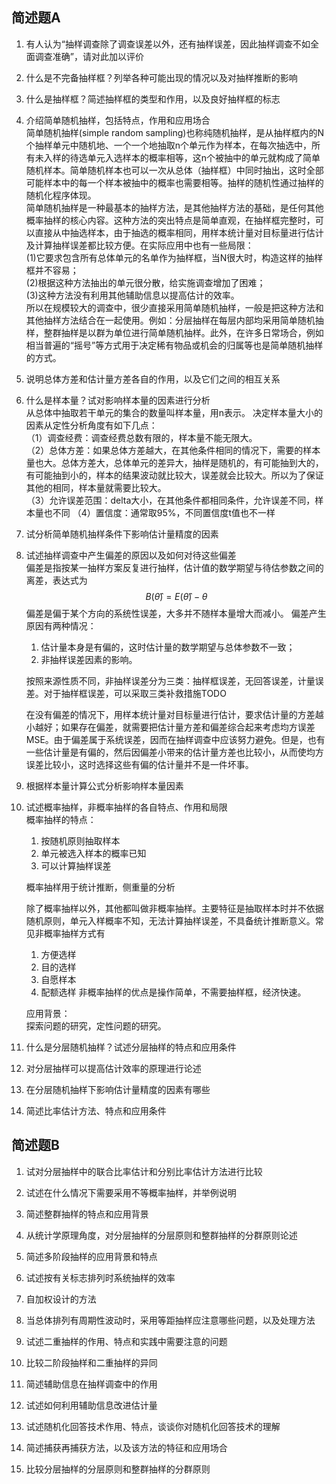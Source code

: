 ## 简述题A
1. 有人认为“抽样调查除了调查误差以外，还有抽样误差，因此抽样调查不如全面调查准确”，请对此加以评价  

2. 什么是不完备抽样框？列举各种可能出现的情况以及对抽样推断的影响  

3. 什么是抽样框？简述抽样框的类型和作用，以及良好抽样框的标志  

4. 介绍简单随机抽样，包括特点，作用和应用场合  
    简单随机抽样(simple random sampling)也称纯随机抽样，是从抽样框内的N个抽样单元中随机地、一个一个地抽取n个单元作为样本，在每次抽选中，所有未入样的待选单元入选样本的概率相等，这n个被抽中的单元就构成了简单随机样本。简单随机样本也可以一次从总体（抽样框）中同时抽出，这时全部可能样本中的每一个样本被抽中的概率也需要相等。抽样的随机性通过抽样的随机化程序体现。  
    简单随机抽样是一种最基本的抽样方法，是其他抽样方法的基础，是任何其他概率抽样的核心内容。这种方法的突出特点是简单直观，在抽样框完整时，可以直接从中抽选样本，由于抽选的概率相同，用样本统计量对目标量进行估计及计算抽样误差都比较方便。在实际应用中也有一些局限：  
    (1)它要求包含所有总体单元的名单作为抽样框，当N很大时，构造这样的抽样框并不容易；  
    (2)根据这种方法抽出的单元很分散，给实施调查增加了困难；  
    (3)这种方法没有利用其他辅助信息以提高估计的效率。  
    所以在规模较大的调查中，很少直接采用简单随机抽样，一般是把这种方法和其他抽样方法结合在一起使用。例如：分层抽样在每层内部均采用简单随机抽样，整群抽样是以群为单位进行简单随机抽样。此外，在许多日常场合，例如相当普遍的“摇号”等方式用于决定稀有物品或机会的归属等也是简单随机抽样的方式。

5. 说明总体方差和估计量方差各自的作用，以及它们之间的相互关系  

6. 什么是样本量？试对影响样本量的因素进行分析  
    从总体中抽取若干单元的集合的数量叫样本量，用n表示。
    决定样本量大小的因素从定性分析角度有如下几点：  
    （1）调查经费：调查经费总数有限的，样本量不能无限大。  
    （2）总体方差：如果总体方差越大，在其他条件相同的情况下，需要的样本量也大。总体方差大，总体单元的差异大，抽样是随机的，有可能抽到大的，有可能抽到小的，样本的结果波动就比较大，误差就会比较大。所以为了保证其他的相同，样本量就需要比较大。  
    （3）允许误差范围：delta大小，在其他条件都相同条件，允许误差不同，样本量也不同
    （4）置信度：通常取95%，不同置信度t值也不一样  

7. 试分析简单随机抽样条件下影响估计量精度的因素  

8. 试述抽样调查中产生偏差的原因以及如何对待这些偏差  
    偏差是指按某一抽样方案反复进行抽样，估计值的数学期望与待估参数之间的离差，表达式为$$B(\hat{\theta})=E(\hat{\theta})-\theta$$
    偏差是偏于某个方向的系统性误差，大多并不随样本量增大而减小。
    偏差产生原因有两种情况：  
    1. 估计量本身是有偏的，这时估计量的数学期望与总体参数不一致；
    2. 非抽样误差因素的影响。  
    
    按照来源性质不同，非抽样误差分为三类：抽样框误差，无回答误差，计量误差。对于抽样框误差，可以采取三类补救措施TODO  

    在没有偏差的情况下，用样本统计量对目标量进行估计，要求估计量的方差越小越好；如果存在偏差，就需要把估计量方差和偏差综合起来考虑均方误差MSE。由于偏差属于系统误差，因而在抽样调查中应该努力避免。但是，也有一些估计量是有偏的，然后因偏差小带来的估计量方差也比较小，从而使均方误差比较小，这时选择这些有偏的估计量并不是一件坏事。

9.  根据样本量计算公式分析影响样本量因素  
    
10. 试述概率抽样，非概率抽样的各自特点、作用和局限  
    概率抽样的特点：  

    1) 按随机原则抽取样本
    2) 单元被选入样本的概率已知
    3) 可以计算抽样误差  

    概率抽样用于统计推断，侧重量的分析

    除了概率抽样以外，其他都叫做非概率抽样。主要特征是抽取样本时并不依据随机原则，单元入样概率不知，无法计算抽样误差，不具备统计推断意义。常见非概率抽样方式有  

    1) 方便选样
    2) 目的选样
    3) 自愿样本
    4) 配额选样
    非概率抽样的优点是操作简单，不需要抽样框，经济快速。  

    应用背景：  
    探索问题的研究，定性问题的研究。

11. 什么是分层随机抽样？试述分层抽样的特点和应用条件  

12. 对分层抽样可以提高估计效率的原理进行论述  

13. 在分层随机抽样下影响估计量精度的因素有哪些  

14. 简述比率估计方法、特点和应用条件  

## 简述题B
1. 试对分层抽样中的联合比率估计和分别比率估计方法进行比较  

2. 试述在什么情况下需要采用不等概率抽样，并举例说明  

3. 简述整群抽样的特点和应用背景  

4. 从统计学原理角度，对分层抽样的分层原则和整群抽样的分群原则论述  

5. 简述多阶段抽样的应用背景和特点  

6. 试述按有关标志排列时系统抽样的效率  

7. 自加权设计的方法  

8. 当总体排列有周期性波动时，采用等距抽样应注意哪些问题，以及处理方法  

9. 试述二重抽样的作用、特点和实践中需要注意的问题  

10. 比较二阶段抽样和二重抽样的异同  

11. 简述辅助信息在抽样调查中的作用  

12. 试述如何利用辅助信息改进估计量  

13. 试述随机化回答技术作用、特点，谈谈你对随机化回答技术的理解  

14. 简述捕获再捕获方法，以及该方法的特征和应用场合  

15. 比较分层抽样的分层原则和整群抽样的分群原则  

